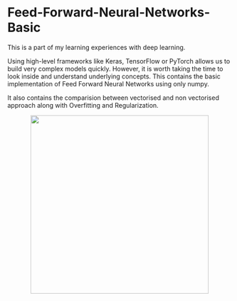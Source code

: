 # Feed-Forward-Neural-Networks-Basic
This is a part of my learning experiences with deep learning.

Using high-level frameworks like Keras, TensorFlow or PyTorch allows us to build very complex models quickly. However, it is worth taking the time to look inside and understand underlying concepts. This contains the basic implementation of Feed Forward Neural Networks using only numpy. 

It also contains the comparision between vectorised and non vectorised approach along with Overfitting and Regularization.

<p align="center"> <img class="center" src="https://miro.medium.com/max/1000/1*1DUHKCPCIrKslO3XnEGQNg.png" height=400 > </p>
